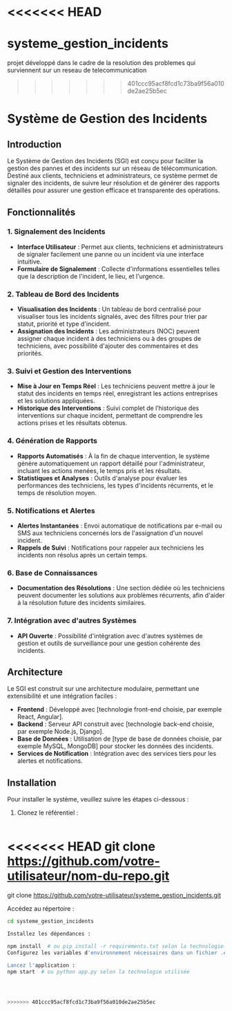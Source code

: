 <<<<<<< HEAD
=======
# systeme_gestion_incidents
projet développé dans le cadre de la resolution des problemes qui surviennent sur un reseau de telecommunication

>>>>>>> 401ccc95acf8fcd1c73ba9f56a010de2ae25b5ec
# Système de Gestion des Incidents

## Introduction

Le Système de Gestion des Incidents (SGI) est conçu pour faciliter la gestion des pannes et des incidents sur un réseau de télécommunication. Destiné aux clients, techniciens et administrateurs, ce système permet de signaler des incidents, de suivre leur résolution et de générer des rapports détaillés pour assurer une gestion efficace et transparente des opérations.

## Fonctionnalités

### 1. Signalement des Incidents
- **Interface Utilisateur** : Permet aux clients, techniciens et administrateurs de signaler facilement une panne ou un incident via une interface intuitive.
- **Formulaire de Signalement** : Collecte d'informations essentielles telles que la description de l'incident, le lieu, et l'urgence.

### 2. Tableau de Bord des Incidents
- **Visualisation des Incidents** : Un tableau de bord centralisé pour visualiser tous les incidents signalés, avec des filtres pour trier par statut, priorité et type d'incident.
- **Assignation des Incidents** : Les administrateurs (NOC) peuvent assigner chaque incident à des techniciens ou à des groupes de techniciens, avec possibilité d'ajouter des commentaires et des priorités.

### 3. Suivi et Gestion des Interventions
- **Mise à Jour en Temps Réel** : Les techniciens peuvent mettre à jour le statut des incidents en temps réel, enregistrant les actions entreprises et les solutions appliquées.
- **Historique des Interventions** : Suivi complet de l’historique des interventions sur chaque incident, permettant de comprendre les actions prises et les résultats obtenus.

### 4. Génération de Rapports
- **Rapports Automatisés** : À la fin de chaque intervention, le système génère automatiquement un rapport détaillé pour l'administrateur, incluant les actions menées, le temps pris et les résultats.
- **Statistiques et Analyses** : Outils d'analyse pour évaluer les performances des techniciens, les types d'incidents récurrents, et le temps de résolution moyen.

### 5. Notifications et Alertes
- **Alertes Instantanées** : Envoi automatique de notifications par e-mail ou SMS aux techniciens concernés lors de l'assignation d'un nouvel incident.
- **Rappels de Suivi** : Notifications pour rappeler aux techniciens les incidents non résolus après un certain temps.

### 6. Base de Connaissances
- **Documentation des Résolutions** : Une section dédiée où les techniciens peuvent documenter les solutions aux problèmes récurrents, afin d'aider à la résolution future des incidents similaires.

### 7. Intégration avec d'autres Systèmes
- **API Ouverte** : Possibilité d'intégration avec d'autres systèmes de gestion et outils de surveillance pour une gestion cohérente des incidents.

## Architecture

Le SGI est construit sur une architecture modulaire, permettant une extensibilité et une intégration faciles :

- **Frontend** : Développé avec [technologie front-end choisie, par exemple React, Angular].
- **Backend** : Serveur API construit avec [technologie back-end choisie, par exemple Node.js, Django].
- **Base de Données** : Utilisation de [type de base de données choisie, par exemple MySQL, MongoDB] pour stocker les données des incidents.
- **Services de Notification** : Intégration avec des services tiers pour les alertes et notifications.

## Installation

Pour installer le système, veuillez suivre les étapes ci-dessous :

1. Clonez le référentiel :
   ```bash
<<<<<<< HEAD
   git clone https://github.com/votre-utilisateur/nom-du-repo.git
=======
   git clone https://github.com/votre-utilisateur/systeme_gestion_incidents.git
   
Accédez au répertoire :
```bash
cd systeme_gestion_incidents

Installez les dépendances :

npm install  # ou pip install -r requirements.txt selon la technologie utilisée
Configurez les variables d'environnement nécessaires dans un fichier .env.

Lancez l'application :
npm start  # ou python app.py selon la technologie utilisée




>>>>>>> 401ccc95acf8fcd1c73ba9f56a010de2ae25b5ec
